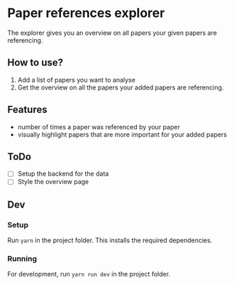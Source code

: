 # Paper references explorer
The explorer gives you an overview on all papers your given papers are referencing. 

## How to use?
1. Add a list of papers you want to analyse
2. Get the overview on all the papers your added papers are referencing.

## Features
- number of times a paper was referenced by your paper
- visually highlight papers that are more important for your added papers

## ToDo
- [ ] Setup the backend for the data
- [ ] Style the overview page

## Dev

### Setup
Run `yarn` in the project folder. This installs the required dependencies.

### Running
For development, run `yarn run dev` in the project folder.
